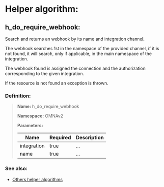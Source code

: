 # Helper algorithm:

## h_do_require_webhook:

Search and returns an webhook by its name and integration channel.

The webhook searches 1st in the namespace of the provided channel, if it is not found, it will search, 
only if applicable, in the main namespace of the integration.

The webhook found is assigned the connection and the authorization corresponding to the given integration.

If the resource is not found an exception is thrown.
    
### Definition:

> **Name:** h_do_require_webhook
> 
> **Namespace:** OMNAv2
>
> **Parameters:**
> 
> | Name | Required | Description |
> | --- | --- | --- |
> | integration | true | ... |
> | name | true | ... |

### See also:
* [Others helper algorithms](overview?id=h_do_require_webhook)